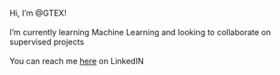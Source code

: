 Hi, I’m @GTEX!<br><br>
I’m currently learning Machine Learning and looking to collaborate on supervised projects <br><br>
You can reach me <a href="https://www.linkedin.com/in/gtex/">here</a> on LinkedIN

<!---
Gabrielteixeira2004/Gabrielteixeira2004 is a ✨ special ✨ repository because its `README.md` (this file) appears on your GitHub profile.
You can click the Preview link to take a look at your changes.
--->

